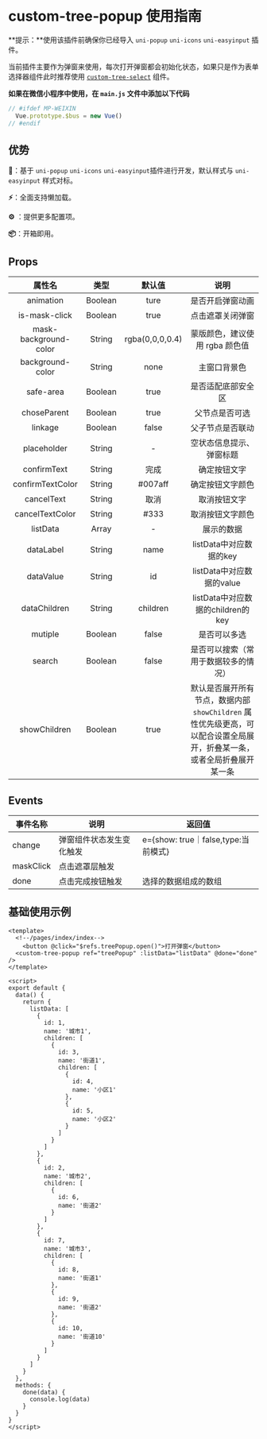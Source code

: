# custom-tree-popup 使用指南

**提示：**使用该插件前确保你已经导入 `uni-popup` `uni-icons` `uni-easyinput` 插件。

当前插件主要作为弹窗来使用，每次打开弹窗都会初始化状态，如果只是作为表单选择器组件此时推荐使用 [`custom-tree-select`](https://ext.dcloud.net.cn/plugin?id=10295) 组件。 

**如果在微信小程序中使用，在 `main.js` 文件中添加以下代码**

```js
// #ifdef MP-WEIXIN
  Vue.prototype.$bus = new Vue()
// #endif
```

## 优势

**💪**：基于 `uni-popup` `uni-icons` `uni-easyinput`插件进行开发，默认样式与 `uni-easyinput` 样式对标。

**⚡**：全面支持懒加载。

**⚙**  ：提供更多配置项。

**📦**：开箱即用。

## Props

|        属性名         |  类型   |     默认值      |                             说明                             |
| :-------------------: | :-----: | :-------------: | :----------------------------------------------------------: |
|       animation       | Boolean |      ture       |                       是否开启弹窗动画                       |
|     is-mask-click     | Boolean |      true       |                       点击遮罩关闭弹窗                       |
| mask-background-color | String  | rgba(0,0,0,0.4) |                蒙版颜色，建议使用 rgba 颜色值                |
|   background-color    | String  |      none       |                         主窗口背景色                         |
|       safe-area       | Boolean |      true       |                      是否适配底部安全区                      |
|      choseParent      | Boolean |      true       |                        父节点是否可选                        |
|        linkage        | Boolean |      false      |                       父子节点是否联动                       |
|      placeholder      | String  |        -        |                   空状态信息提示、弹窗标题                   |
|      confirmText      | String  |      完成       |                         确定按钮文字                         |
|   confirmTextColor    | String  |     #007aff     |                       确定按钮文字颜色                       |
|      cancelText       | String  |      取消       |                         取消按钮文字                         |
|    cancelTextColor    | String  |      #333       |                       取消按钮文字颜色                       |
|       listData        |  Array  |        -        |                          展示的数据                          |
|       dataLabel       | String  |      name       |                   listData中对应数据的key                    |
|       dataValue       | String  |       id        |                  listData中对应数据的value                   |
|     dataChildren      | String  |    children     |              listData中对应数据的children的key               |
|        mutiple        | Boolean |      false      |                         是否可以多选                         |
|        search         | Boolean |      false      |             是否可以搜索（常用于数据较多的情况）             |
|     showChildren      | Boolean |      true       | 默认是否展开所有节点，数据内部 `showChildren` 属性优先级更高，可以配合设置全局展开，折叠某一条，或者全局折叠展开某一条 |

## Events

| 事件名称  | 说明                     | 返回值                              |
| --------- | ------------------------ | ----------------------------------- |
| change    | 弹窗组件状态发生变化触发 | e={show: true｜false,type:当前模式} |
| maskClick | 点击遮罩层触发           |                                     |
| done      | 点击完成按钮触发         | 选择的数据组成的数组                |

## 基础使用示例

```vue
<template>
  <!--/pages/index/index-->
	<button @click="$refs.treePopup.open()">打开弹窗</button>
  <custom-tree-popup ref="treePopup" :listData="listData" @done="done"  />
</template>

<script>
export default {
  data() {
    return {
      listData: [
        {
          id: 1,
          name: '城市1',
          children: [
            {
              id: 3,
              name: '街道1',
              children: [
                {
                  id: 4,
                  name: '小区1'
                },
                {
                  id: 5,
                  name: '小区2'
                }
              ]
            }
          ]
        },
        {
          id: 2,
          name: '城市2',
          children: [
            {
              id: 6,
              name: '街道2'
            }
          ]
        },
        {
          id: 7,
          name: '城市3',
          children: [
            {
              id: 8,
              name: '街道1'
            },
            {
              id: 9,
              name: '街道2'
            },
            {
              id: 10,
              name: '街道10'
            }
          ]
        }
      ]
    }
  },
  methods: {
    done(data) {
      console.log(data)
    }
  }
}
</script>
```

